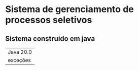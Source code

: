 <h1>Sistema de gerenciamento de processos seletivos</h1>

<h2>Sistema construido em java</h2>
<table>
  <tr>
    <td>Java 20.0</td>
  </tr>
    <tr>
    <td>exceções</td>
  </tr>
</table>
